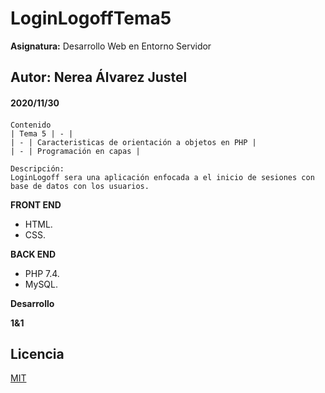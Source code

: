 # LoginLogoffTema5
**Asignatura:** Desarrollo Web en Entorno Servidor

## Autor: Nerea Álvarez Justel

#### 2020/11/30
#### 

```
Contenido
| Tema 5 | - |
| - | Caracteristicas de orientación a objetos en PHP |
| - | Programación en capas |

Descripción: 
LoginLogoff sera una aplicación enfocada a el inicio de sesiones con base de datos con los usuarios.
```

**FRONT END**
- HTML.
- CSS.

**BACK END**
- PHP 7.4.
- MySQL.

**Desarrollo**


**1&1**


## Licencia
[MIT](https://choosealicense.com/licenses/mit/)
